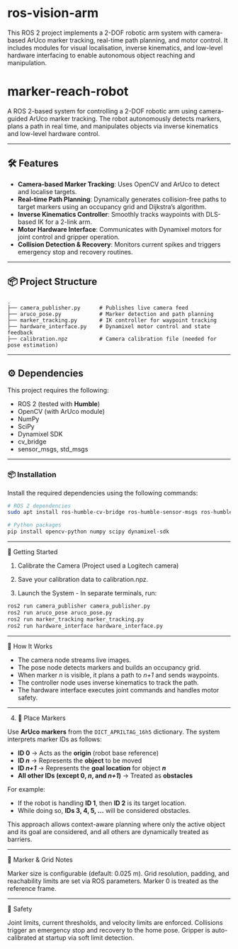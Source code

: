 # ros-vision-arm
This ROS 2 project implements a 2-DOF robotic arm system with camera-based ArUco marker tracking, real-time path planning, and motor control. It includes modules for visual localisation, inverse kinematics, and low-level hardware interfacing to enable autonomous object reaching and manipulation.

# marker-reach-robot

A ROS 2-based system for controlling a 2-DOF robotic arm using camera-guided ArUco marker tracking. The robot autonomously detects markers, plans a path in real time, and manipulates objects via inverse kinematics and low-level hardware control.

---

## 🛠 Features

- **Camera-based Marker Tracking**: Uses OpenCV and ArUco to detect and localise targets.
- **Real-time Path Planning**: Dynamically generates collision-free paths to target markers using an occupancy grid and Dijkstra’s algorithm.
- **Inverse Kinematics Controller**: Smoothly tracks waypoints with DLS-based IK for a 2-link arm.
- **Motor Hardware Interface**: Communicates with Dynamixel motors for joint control and gripper operation.
- **Collision Detection & Recovery**: Monitors current spikes and triggers emergency stop and recovery routines.

---

## 📦 Project Structure

```text
.
├── camera_publisher.py      # Publishes live camera feed
├── aruco_pose.py            # Marker detection and path planning
├── marker_tracking.py       # IK controller for waypoint tracking
├── hardware_interface.py    # Dynamixel motor control and state feedback
├── calibration.npz          # Camera calibration file (needed for pose estimation)
```
---

## ⚙️ Dependencies

This project requires the following:

- ROS 2 (tested with **Humble**)
- OpenCV (with ArUco module)
- NumPy
- SciPy
- Dynamixel SDK
- cv_bridge
- sensor_msgs, std_msgs

---

### 📦 Installation

Install the required dependencies using the following commands:

```bash
# ROS 2 dependencies
sudo apt install ros-humble-cv-bridge ros-humble-sensor-msgs ros-humble-std-msgs

# Python packages
pip install opencv-python numpy scipy dynamixel-sdk

```
---

🚀 Getting Started

1) Calibrate the Camera (Project used a Logitech camera)
2) Save your calibration data to calibration.npz.

3) Launch the System - In separate terminals, run:
  
  ```bash
  ros2 run camera_publisher camera_publisher.py
  ros2 run aruco_pose aruco_pose.py
  ros2 run marker_tracking marker_tracking.py
  ros2 run hardware_interface hardware_interface.py
  ```
---

🎯 How It Works

  - The camera node streams live images.
  - The pose node detects markers and builds an occupancy grid.
  - When marker _n_ is visible, it plans a path to _n+1_ and sends waypoints.
  - The controller node uses inverse kinematics to track the path.
  - The hardware interface executes joint commands and handles motor safety.

---

4) 📍 Place Markers

  Use **ArUco markers** from the `DICT_APRILTAG_16h5` dictionary. The system interprets marker IDs as follows:
  
  - **ID 0** → Acts as the **origin** (robot base reference)
  - **ID _n_** → Represents the **object** to be moved
  - **ID _n+1_** → Represents the **goal location** for object **_n_**
  - **All other IDs (except 0, _n_, and _n+1_)** → Treated as **obstacles**
  
  For example:
  - If the robot is handling **ID 1**, then **ID 2** is its target location.
  - While doing so, **IDs 3, 4, 5, ...** will be considered obstacles.
  
  This approach allows context-aware planning where only the active object and its goal are considered, and all others are dynamically treated as barriers.

---

📸 Marker & Grid Notes

  Marker size is configurable (default: 0.025 m).
  Grid resolution, padding, and reachability limits are set via ROS parameters.
  Marker 0 is treated as the reference frame.

---

🛑 Safety

  Joint limits, current thresholds, and velocity limits are enforced.
  Collisions trigger an emergency stop and recovery to the home pose.
  Gripper is auto-calibrated at startup via soft limit detection.


